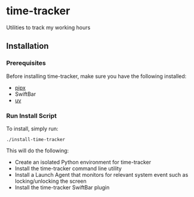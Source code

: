 # time-tracker

Utilities to track my working hours

## Installation

### Prerequisites

Before installing time-tracker, make sure you have the following installed:

* [pipx](https://pypa.github.io/pipx/)
* SwiftBar
* [uv](https://docs.astral.sh/uv/)

### Run Install Script

To install, simply run:

```./install-time-tracker```

This will do the following:

* Create an isolated Python environment for time-tracker
* Install the time-tracker command line utility
* Install a Launch Agent that monitors for relevant system event such as locking/unlocking the screen
* Install the time-tracker SwiftBar plugin

